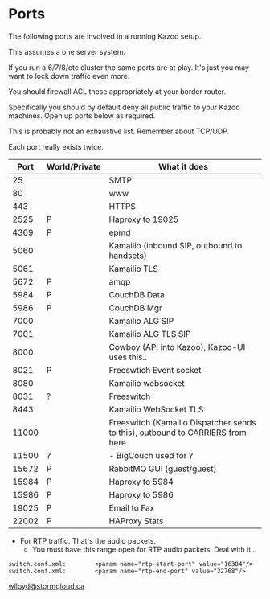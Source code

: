 # Ports

The following ports are involved in a running Kazoo setup.

This assumes a one server system.

If you run a 6/7/8/etc cluster the same ports are at play.  It's just you may want to lock down traffic even more.

You should firewall ACL these appropriately at your border router.

Specifically you should by default deny all public traffic to your Kazoo machines.  Open up ports below as required.

This is probably not an exhaustive list.  Remember about TCP/UDP.

Each port really exists twice.


| Port | World/Private | What it does        |
|--------------|--------|------------------------------------|
| 25 | | SMTP
| 80 |  | www
| 443 |  | HTTPS
| 2525 | P | Haproxy to 19025
| 4369 | P | epmd
| 5060 | | Kamailio (inbound SIP, outbound to handsets)
| 5061 | | Kamailio TLS
| 5672 | P | amqp 
| 5984 | P | CouchDB Data
| 5986 | P | CouchDB Mgr
| 7000 |  | Kamailio ALG SIP
| 7001 |  | Kamailio ALG TLS SIP
| 8000 |  | Cowboy (API into Kazoo), Kazoo-UI uses this..
| 8021 | P | Freeswtich Event socket
| 8080 | | Kamailio websocket
| 8031 | ? | Freeswitch
| 8443 | | Kamailio WebSocket TLS
| 11000 | | Freeswitch (Kamailio Dispatcher sends to this), outbound to CARRIERS from here
| 11500 | ? | - BigCouch used for ?
| 15672 | P | RabbitMQ GUI (guest/guest)
| 15984 | P | Haproxy to 5984
| 15986 | P | Haproxy to 5986
| 19025 | P | Email to Fax
| 22002 | P | HAProxy Stats 


* For RTP traffic.  That's the audio packets.
  * You must have this range open for RTP audio packets.  Deal with it...
  
```
switch.conf.xml:        <param name="rtp-start-port" value="16384"/>
switch.conf.xml:        <param name="rtp-end-port" value="32768"/>
```

wlloyd@stormqloud.ca
